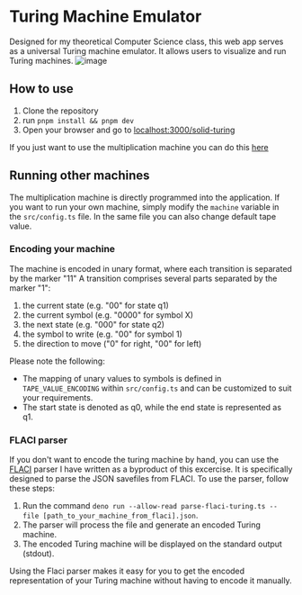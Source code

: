 
# Turing Machine Emulator
Designed for my theoretical Computer Science class, this web app serves as a universal Turing machine emulator. It allows users to visualize and run Turing machines.
![image](https://github.com/laesse/solid-turing/assets/40475367/9a1a17f0-d042-4513-b647-ce81745f454a)

## How to use
1. Clone the repository
2. run `pnpm install && pnpm dev`
3. Open your browser and go to [localhost:3000/solid-turing](http://localhost:3000/solid-turing)

If you just want to use the multiplication machine you can do this [here](https://laesse.github.io/solid-turing/)

## Running other machines
The multiplication machine is directly programmed into the application. If you want to run your own machine, simply modify the `machine` variable in the `src/config.ts` file. In the same file you can also change default tape value.

### Encoding your machine
The machine is encoded in unary format, where each transition is separated by the marker "11"
A transition comprises several parts separated by the marker "1":
1. the current state (e.g. "00" for state q1)
2. the current symbol (e.g. "0000" for symbol X)
3. the next state (e.g. "000" for state q2)
4. the symbol to write (e.g. "00" for symbol 1)
5. the direction to move ("0" for right, "00" for left)

Please note the following:
- The mapping of unary values to symbols is defined in `TAPE_VALUE_ENCODING` within `src/config.ts` and can be customized to suit your requirements.
- The start state is denoted as q0, while the end state is represented as q1.

### FLACI parser
If you don't want to encode the turing machine by hand, you can use the [FLACI](https://flaci.com/home/) parser I have written as a byproduct of this excercise.
It is specifically designed to parse the JSON savefiles from FLACI. To use the parser, follow these steps:

1. Run the command `deno run --allow-read parse-flaci-turing.ts --file [path_to_your_machine_from_flaci].json`.
2. The parser will process the file and generate an encoded Turing machine.
3. The encoded Turing machine will be displayed on the standard output (stdout).

Using the Flaci parser makes it easy for you to get the encoded representation of your Turing machine without having to encode it manually.
